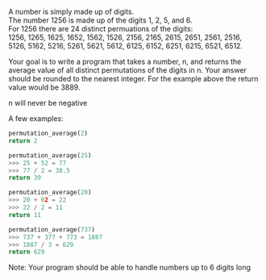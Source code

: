 A number is simply made up of digits.  
The number 1256 is made up of the digits 1, 2, 5, and 6.  
For 1256 there are 24 distinct permuations of the digits:  
1256, 1265, 1625, 1652, 1562, 1526, 2156, 2165, 2615, 2651, 2561, 2516,   
5126, 5162, 5216, 5261, 5621, 5612, 6125, 6152, 6251, 6215, 6521, 6512.
  
Your goal is to write a program that takes a number, n, and returns the average value of all distinct permutations of the digits in n.  Your answer should be rounded to the nearest integer. For the example above the return value would be 3889.  
  
  n will never be negative
  
A few examples:
```python
permutation_average(2)
return 2

permutation_average(25)
>>> 25 + 52 = 77
>>> 77 / 2 = 38.5
return 39

permutation_average(20)
>>> 20 + 02 = 22
>>> 22 / 2 = 11
return 11

permutation_average(737)
>>> 737 + 377 + 773 = 1887
>>> 1887 / 3 = 629
return 629


```

Note: Your program should be able to handle numbers up to 6 digits long